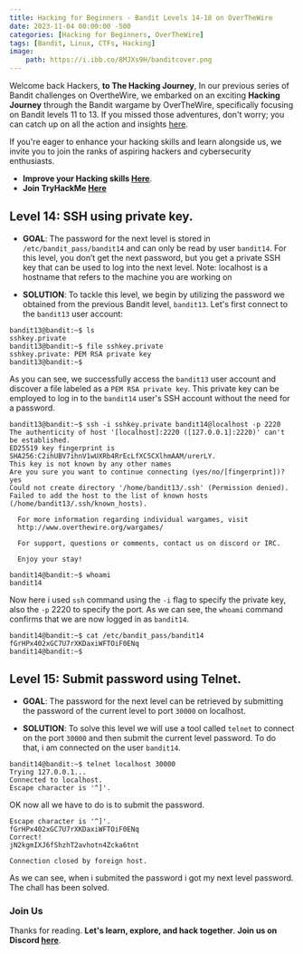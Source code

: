 ```yaml
---
title: Hacking for Beginners - Bandit Levels 14-18 on OverTheWire
date: 2023-11-04 00:00:00 -500
categories: [Hacking for Beginners, OverTheWire]
tags: [Bandit, Linux, CTFs, Hacking]
image:
    path: https://i.ibb.co/8MJXs9H/banditcover.png
---
```


Welcome back Hackers, **to The Hacking Journey**, In our previous series of Bandit challenges on OvertheWire, we embarked on an exciting **Hacking Journey** through the Bandit wargame by OverTheWire, specifically focusing on Bandit levels 11 to 13. If you missed those adventures, don't worry; you can catch up on all the action and insights [here](https://blackcybersec.xyz/categories/overthewire/).

If you're eager to enhance your hacking skills and learn alongside us, we invite you to join the ranks of aspiring hackers and cybersecurity enthusiasts.

- **Improve your Hacking skills [Here](https://affiliate.hackthebox.com/nenandjabhata)**.
- **Join TryHackMe [Here](https://tryhackme.com/signup?referrer=61e8a27ddd3f3b00496505d1)**

## **Level 14**: SSH using private key.

- **GOAL**: 
The password for the next level is stored in `/etc/bandit_pass/bandit14` and can only be read by user `bandit14`. For this level, you don’t get the next password, but you get a private SSH key that can be used to log into the next level. Note: localhost is a hostname that refers to the machine you are working on

- **SOLUTION**:
To tackle this level, we begin by utilizing the password we obtained from the previous Bandit level, `bandit13`. Let's first connect to the `bandit13` user account:
```terminal
bandit13@bandit:~$ ls
sshkey.private
bandit13@bandit:~$ file sshkey.private 
sshkey.private: PEM RSA private key
bandit13@bandit:~$ 
```
As you can see, we successfully access the `bandit13` user account and discover a file labeled as a `PEM RSA private key`. This private key can be employed to log in to the `bandit14` user's SSH account without the need for a password.

```terminal
bandit13@bandit:~$ ssh -i sshkey.private bandit14@localhost -p 2220
The authenticity of host '[localhost]:2220 ([127.0.0.1]:2220)' can't be established.
ED25519 key fingerprint is SHA256:C2ihUBV7ihnV1wUXRb4RrEcLfXC5CXlhmAAM/urerLY.
This key is not known by any other names
Are you sure you want to continue connecting (yes/no/[fingerprint])? yes
Could not create directory '/home/bandit13/.ssh' (Permission denied).
Failed to add the host to the list of known hosts (/home/bandit13/.ssh/known_hosts).

  For more information regarding individual wargames, visit
  http://www.overthewire.org/wargames/

  For support, questions or comments, contact us on discord or IRC.

  Enjoy your stay!

bandit14@bandit:~$ whoami
bandit14
```
Now here i used `ssh` command using the `-i` flag to specify the private key, also the `-p` 2220 to specify the port.
As we can see, the `whoami` command confirms that we are now logged in as `bandit14`.

```terminal
bandit14@bandit:~$ cat /etc/bandit_pass/bandit14
fGrHPx402xGC7U7rXKDaxiWFTOiF0ENq
bandit14@bandit:~$ 
```

## **Level 15**: Submit password using Telnet.

- **GOAL**: 
The password for the next level can be retrieved by submitting the password of the current level to port `30000` on localhost.

- **SOLUTION**:
To solve this level we will use a tool called `telnet` to connect on the port `30000` and then submit the current level password.
To do that, i am connected on the user `bandit14`.
```terminal
bandit14@bandit:~$ telnet localhost 30000
Trying 127.0.0.1...
Connected to localhost.
Escape character is '^]'.

```
OK now all we have to do is to submit the password.
```terminal
Escape character is '^]'.
fGrHPx402xGC7U7rXKDaxiWFTOiF0ENq
Correct!
jN2kgmIXJ6fShzhT2avhotn4Zcka6tnt

Connection closed by foreign host.

```
As we can see, when i submited the password i got my next level password. The chall has been solved.


### Join Us
Thanks for reading. **Let's learn, explore, and hack together**. **Join us on Discord [here](https://discord.gg/wBT9wr9ruG)**. 